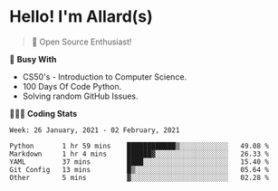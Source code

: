 # Hello! I'm Allard(s)

> 🐧 Open Source Enthusiast!

🧠 **Busy With**
* CS50's - Introduction to Computer Science.
* 100 Days Of Code Python.
* Solving random GitHub Issues.

<!-- ## Planning
* CS50's - Web Programming with Python and JavaScript. -->

👨🏻‍💻 **Coding Stats**
<!--START_SECTION:waka-->
```text
Week: 26 January, 2021 - 02 February, 2021

Python       1 hr 59 mins    ████████████▒░░░░░░░░░░░░   49.08 % 
Markdown     1 hr 4 mins     ██████▓░░░░░░░░░░░░░░░░░░   26.33 % 
YAML         37 mins         ████░░░░░░░░░░░░░░░░░░░░░   15.40 % 
Git Config   13 mins         █▒░░░░░░░░░░░░░░░░░░░░░░░   05.64 % 
Other        5 mins          ▓░░░░░░░░░░░░░░░░░░░░░░░░   02.28 % 
```
<!--END_SECTION:waka-->